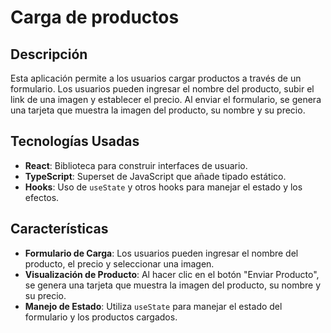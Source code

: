 # Carga de productos

## Descripción

Esta aplicación permite a los usuarios cargar productos a través de un formulario. Los usuarios pueden ingresar el nombre del producto, subir el link de una imagen y establecer el precio. Al enviar el formulario, se genera una tarjeta que muestra la imagen del producto, su nombre y su precio.

## Tecnologías Usadas

- **React**: Biblioteca para construir interfaces de usuario.
- **TypeScript**: Superset de JavaScript que añade tipado estático.
- **Hooks**: Uso de `useState` y otros hooks para manejar el estado y los efectos.

## Características

- **Formulario de Carga**: Los usuarios pueden ingresar el nombre del producto, el precio y seleccionar una imagen.
- **Visualización de Producto**: Al hacer clic en el botón "Enviar Producto", se genera una tarjeta que muestra la imagen del producto, su nombre y su precio.
- **Manejo de Estado**: Utiliza `useState` para manejar el estado del formulario y los productos cargados.
